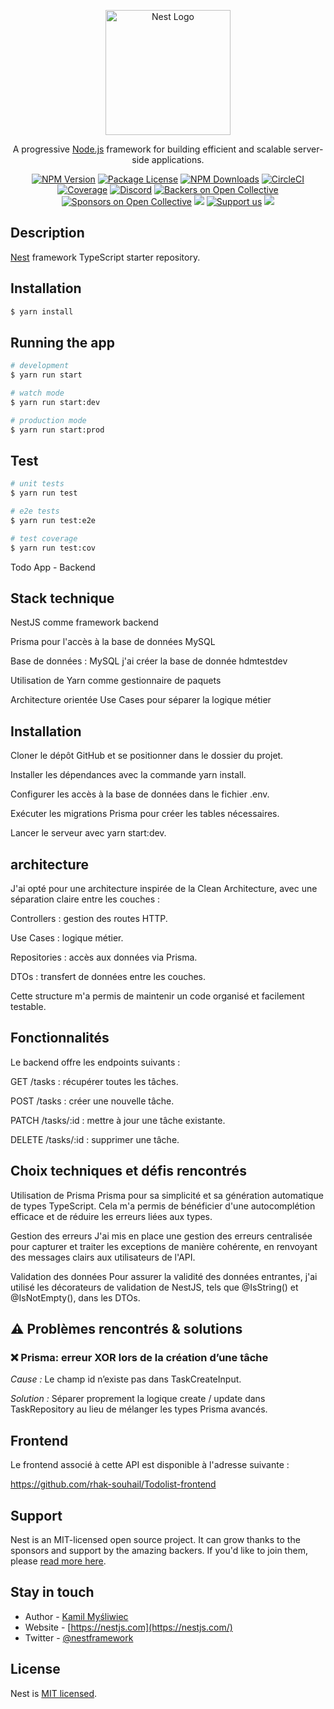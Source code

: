 <p align="center">
  <a href="http://nestjs.com/" target="blank"><img src="https://nestjs.com/img/logo-small.svg" width="200" alt="Nest Logo" /></a>
</p>

[circleci-image]: https://img.shields.io/circleci/build/github/nestjs/nest/master?token=abc123def456
[circleci-url]: https://circleci.com/gh/nestjs/nest

  <p align="center">A progressive <a href="http://nodejs.org" target="_blank">Node.js</a> framework for building efficient and scalable server-side applications.</p>
    <p align="center">
<a href="https://www.npmjs.com/~nestjscore" target="_blank"><img src="https://img.shields.io/npm/v/@nestjs/core.svg" alt="NPM Version" /></a>
<a href="https://www.npmjs.com/~nestjscore" target="_blank"><img src="https://img.shields.io/npm/l/@nestjs/core.svg" alt="Package License" /></a>
<a href="https://www.npmjs.com/~nestjscore" target="_blank"><img src="https://img.shields.io/npm/dm/@nestjs/common.svg" alt="NPM Downloads" /></a>
<a href="https://circleci.com/gh/nestjs/nest" target="_blank"><img src="https://img.shields.io/circleci/build/github/nestjs/nest/master" alt="CircleCI" /></a>
<a href="https://coveralls.io/github/nestjs/nest?branch=master" target="_blank"><img src="https://coveralls.io/repos/github/nestjs/nest/badge.svg?branch=master#9" alt="Coverage" /></a>
<a href="https://discord.gg/G7Qnnhy" target="_blank"><img src="https://img.shields.io/badge/discord-online-brightgreen.svg" alt="Discord"/></a>
<a href="https://opencollective.com/nest#backer" target="_blank"><img src="https://opencollective.com/nest/backers/badge.svg" alt="Backers on Open Collective" /></a>
<a href="https://opencollective.com/nest#sponsor" target="_blank"><img src="https://opencollective.com/nest/sponsors/badge.svg" alt="Sponsors on Open Collective" /></a>
  <a href="https://paypal.me/kamilmysliwiec" target="_blank"><img src="https://img.shields.io/badge/Donate-PayPal-ff3f59.svg"/></a>
    <a href="https://opencollective.com/nest#sponsor"  target="_blank"><img src="https://img.shields.io/badge/Support%20us-Open%20Collective-41B883.svg" alt="Support us"></a>
  <a href="https://twitter.com/nestframework" target="_blank"><img src="https://img.shields.io/twitter/follow/nestframework.svg?style=social&label=Follow"></a>
</p>
  <!--[![Backers on Open Collective](https://opencollective.com/nest/backers/badge.svg)](https://opencollective.com/nest#backer)
  [![Sponsors on Open Collective](https://opencollective.com/nest/sponsors/badge.svg)](https://opencollective.com/nest#sponsor)-->

## Description

[Nest](https://github.com/nestjs/nest) framework TypeScript starter repository.

## Installation

```bash
$ yarn install
```

## Running the app

```bash
# development
$ yarn run start

# watch mode
$ yarn run start:dev

# production mode
$ yarn run start:prod
```

## Test

```bash
# unit tests
$ yarn run test

# e2e tests
$ yarn run test:e2e

# test coverage
$ yarn run test:cov
```
Todo App - Backend

## Stack technique
NestJS comme framework backend

Prisma pour l'accès à la base de données MySQL

Base de données : MySQL j'ai créer la base de donnée hdmtestdev

Utilisation de Yarn comme gestionnaire de paquets

Architecture orientée Use Cases pour séparer la logique métier

## Installation
Cloner le dépôt GitHub et se positionner dans le dossier du projet.

Installer les dépendances avec la commande yarn install.

Configurer les accès à la base de données dans le fichier .env.

Exécuter les migrations Prisma pour créer les tables nécessaires.

Lancer le serveur avec yarn start:dev.

## architecture
J'ai opté pour une architecture inspirée de la Clean Architecture, avec une séparation claire entre les couches :

Controllers : gestion des routes HTTP.

Use Cases : logique métier.

Repositories : accès aux données via Prisma.

DTOs : transfert de données entre les couches.

Cette structure m'a permis de maintenir un code organisé et facilement testable.

## Fonctionnalités

Le backend offre les endpoints suivants :

GET /tasks : récupérer toutes les tâches.

POST /tasks : créer une nouvelle tâche.

PATCH /tasks/:id : mettre à jour une tâche existante.

DELETE /tasks/:id : supprimer une tâche.

## Choix techniques et défis rencontrés
Utilisation de Prisma
Prisma pour sa simplicité et sa génération automatique de types TypeScript. Cela m'a permis de bénéficier d'une autocomplétion efficace et de réduire les erreurs liées aux types.

Gestion des erreurs
J'ai mis en place une gestion des erreurs centralisée pour capturer et traiter les exceptions de manière cohérente, en renvoyant des messages clairs aux utilisateurs de l'API.

Validation des données
Pour assurer la validité des données entrantes, j'ai utilisé les décorateurs de validation de NestJS, tels que @IsString() et @IsNotEmpty(), dans les DTOs.


## ⚠ Problèmes rencontrés & solutions

### ❌ Prisma: erreur XOR lors de la création d’une tâche
*Cause :* Le champ id n’existe pas dans TaskCreateInput.

*Solution :* Séparer proprement la logique create / update dans TaskRepository au lieu de mélanger les types Prisma avancés.

## Frontend

Le frontend associé à cette API est disponible à l'adresse suivante :

https://github.com/rhak-souhail/Todolist-frontend

## Support

Nest is an MIT-licensed open source project. It can grow thanks to the sponsors and support by the amazing backers. If you'd like to join them, please [read more here](https://docs.nestjs.com/support).

## Stay in touch

- Author - [Kamil Myśliwiec](https://kamilmysliwiec.com)
- Website - [https://nestjs.com](https://nestjs.com/)
- Twitter - [@nestframework](https://twitter.com/nestframework)

## License

Nest is [MIT licensed](LICENSE).
